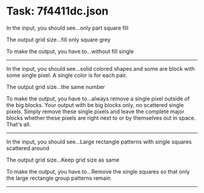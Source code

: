 # Task: 7f4411dc.json

In the input, you should see...only part square fill

The output grid size...fill only square grey

To make the output, you have to...without fill single

---

In the input, you should see...solid colored shapes and some are block with some single pixel. A single color is for each pair.

The output grid size...the same number

To make the output, you have to...always remove a single pixel outside of the big blocks. Your output with be big blocks only, no scattered single pixels. Simply remove these single pixels and leave the complete major blocks whether these pixels are right next to or by themselves out in space. That's all.

---

In the input, you should see...Large rectangle patterns with single squares scattered around

The output grid size...Keep grid size as same

To make the output, you have to...Remove the single squares so that only the large rectangle group patterns remain

---

